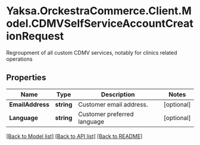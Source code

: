 # Yaksa.OrckestraCommerce.Client.Model.CDMVSelfServiceAccountCreationRequest
Regroupment of all custom CDMV services, notably for clinics related operations

## Properties

Name | Type | Description | Notes
------------ | ------------- | ------------- | -------------
**EmailAddress** | **string** | Customer email address. | [optional] 
**Language** | **string** | Customer preferred language | [optional] 

[[Back to Model list]](../README.md#documentation-for-models) [[Back to API list]](../README.md#documentation-for-api-endpoints) [[Back to README]](../README.md)

